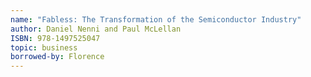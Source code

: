 ```yaml
---
name: "Fabless: The Transformation of the Semiconductor Industry"
author: Daniel Nenni and Paul McLellan
ISBN: 978-1497525047
topic: business
borrowed-by: Florence
---
```

